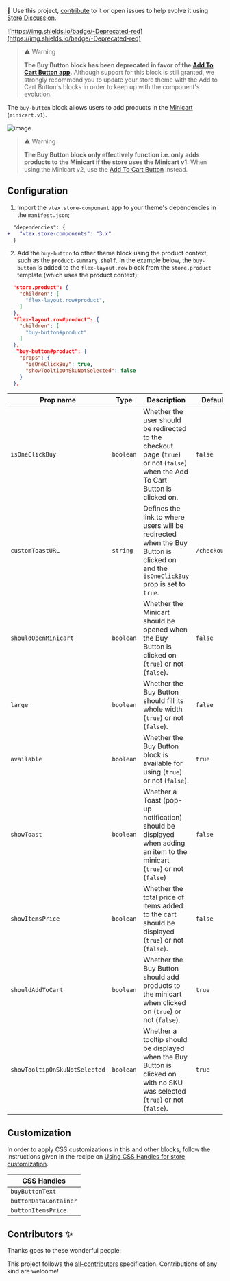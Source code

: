 📢 Use this project, [contribute](https://github.com/vtex-apps/store-components) to it or open issues to help evolve it using [Store Discussion](https://github.com/vtex-apps/store-discussion). 

![https://img.shields.io/badge/-Deprecated-red](https://img.shields.io/badge/-Deprecated-red)

> ⚠️ Warning
> 
> **The Buy Button block has been deprecated in favor of the [Add To Cart Button app](https://developers.vtex.com/vtex-developer-docs/docs/vtex-add-to-cart-button).** Although support for this block is still granted, we strongly recommend you to update your store theme with the Add to Cart Button's blocks in order to keep up with the component's evolution.

The `buy-button` block allows users to add products in the [Minicart](https://vtex.io/docs/components/all/vtex.minicart@2.46.1/) (`minicart.v1`).


![image](https://user-images.githubusercontent.com/284515/70233985-69e13700-173e-11ea-91f7-6675a6a0e73b.png)

> ⚠️ Warning
> 
> **The Buy Button block only effectively function i.e. only adds products to the Minicart if the store uses the Minicart v1**. When using the Minicart v2, use the [Add To Cart Button](https://vtex.io/docs/components/all/vtex.add-to-cart-button@0.9.0/) instead.

## Configuration

1. Import the `vtex.store-component` app to your theme's dependencies in the `manifest.json`;

```diff
  "dependencies": {
+   "vtex.store-components": "3.x"
  }
```

2. Add the `buy-button` to other theme block using the product context, such as the `product-summary.shelf`. In the example below, the `buy-button` is added to the `flex-layout.row` block from the `store.product` template (which uses the product context):

```json
  "store.product": {
    "children": [
      "flex-layout.row#product",
    ]
  },
  "flex-layout.row#product": {
    "children": [
      "buy-button#product"
    ]
  },
   "buy-button#product": {
    "props": {
      "isOneClickBuy": true,
      "showTooltipOnSkuNotSelected": false
    }
  },
```

| Prop name            | Type      | Description                                                                      | Default value      |
| -------------------- | --------- | -------------------------------------------------------------------------------- | ------------------ |
| `isOneClickBuy`      | `boolean` | Whether the user should be redirected to the checkout page (`true`) or not (`false`) when the Add To Cart Button is clicked on.        |  `false`              |
| `customToastURL`     | `string`  | Defines the link to where users will be redirected when the Buy Button is clicked on and the `isOneClickBuy` prop is set to `true`. | `/checkout/#/cart` |
| `shouldOpenMinicart` | `boolean` | Whether the Minicart should be opened when the Buy Button is clicked on (`true`) or not (`false`).                              | `false`              |
| `large`              | `boolean` | Whether the Buy Button should fill its whole width (`true`) or not (`false`). | `false`    |
| `available`          | `boolean` | Whether the Buy Button block is available for using (`true`) or not (`false`). | `true` |
| `showToast`          | `boolean` | Whether a Toast (pop-up notification) should be displayed when adding an item to the minicart (`true`) or not (`false`)    | `false`                 |
| `showItemsPrice`     | `boolean` | Whether the total price of items added to the cart should be displayed (`true`) or not (`false`).                 | `false`              |
| `shouldAddToCart`    | `boolean` | Whether the Buy Button should add products to the minicart when clicked on (`true`) or not (`false`).         | `true`          |
| `showTooltipOnSkuNotSelected` | `boolean` | Whether a tooltip should be displayed when the Buy Button is clicked on with no SKU was selected (`true`) or not (`false`). | `true` |

## Customization

In order to apply CSS customizations in this and other blocks, follow the instructions given in the recipe on [Using CSS Handles for store customization](https://vtex.io/docs/recipes/style/using-css-handles-for-store-customization).

| CSS Handles |
| --- |
| `buyButtonText`       |
| `buttonDataContainer` |
| `buttonItemsPrice`    |

<!-- DOCS-IGNORE:start -->

## Contributors ✨

Thanks goes to these wonderful people:

<!-- ALL-CONTRIBUTORS-LIST:START - Do not remove or modify this section -->
<!-- prettier-ignore-start -->
<!-- markdownlint-disable -->
<!-- markdownlint-enable -->
<!-- prettier-ignore-end -->
<!-- ALL-CONTRIBUTORS-LIST:END -->

This project follows the [all-contributors](https://github.com/all-contributors/all-contributors) specification. Contributions of any kind are welcome!

<!-- DOCS-IGNORE:end -->
